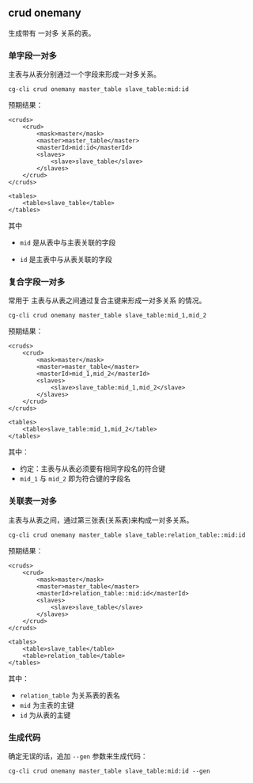 ## crud onemany

生成带有 一对多 关系的表。

### 单字段一对多

主表与从表分别通过一个字段来形成一对多关系。

```shell
cg-cli crud onemany master_table slave_table:mid:id
```

预期结果：

```
<cruds>
    <crud>
        <mask>master</mask>
        <master>master_table</master>
        <masterId>mid:id</masterId>
        <slaves>
            <slave>slave_table</slave>
        </slaves>
    </crud>
</cruds>

<tables>
    <table>slave_table</table>
</tables>
```

其中

*  `mid` 是从表中与主表关联的字段

* `id` 是主表中与从表关联的字段



### 复合字段一对多

常用于 主表与从表之间通过复合主键来形成一对多关系 的情况。

```shell
cg-cli crud onemany master_table slave_table:mid_1,mid_2
```

预期结果：

```
<cruds>
    <crud>
        <mask>master</mask>
        <master>master_table</master>
        <masterId>mid_1,mid_2</masterId>
        <slaves>
            <slave>slave_table:mid_1,mid_2</slave>
        </slaves>
    </crud>
</cruds>

<tables>
    <table>slave_table:mid_1,mid_2</table>
</tables>
```

其中：

* 约定：主表与从表必须要有相同字段名的符合键
* `mid_1` 与 `mid_2` 即为符合键的字段名



### 关联表一对多

主表与从表之间，通过第三张表(关系表)来构成一对多关系。

```shell
cg-cli crud onemany master_table slave_table:relation_table::mid:id
```

预期结果：

```
<cruds>
    <crud>
        <mask>master</mask>
        <master>master_table</master>
        <masterId>relation_table::mid:id</masterId>
        <slaves>
            <slave>slave_table</slave>
        </slaves>
    </crud>
</cruds>

<tables>
    <table>slave_table</table>
    <table>relation_table</table>
</tables>
```

其中：

* `relation_table` 为关系表的表名
* `mid` 为主表的主键
* `id` 为从表的主键



### 生成代码

确定无误的话，追加 `--gen` 参数来生成代码：

```
cg-cli crud onemany master_table slave_table:mid:id --gen
```

